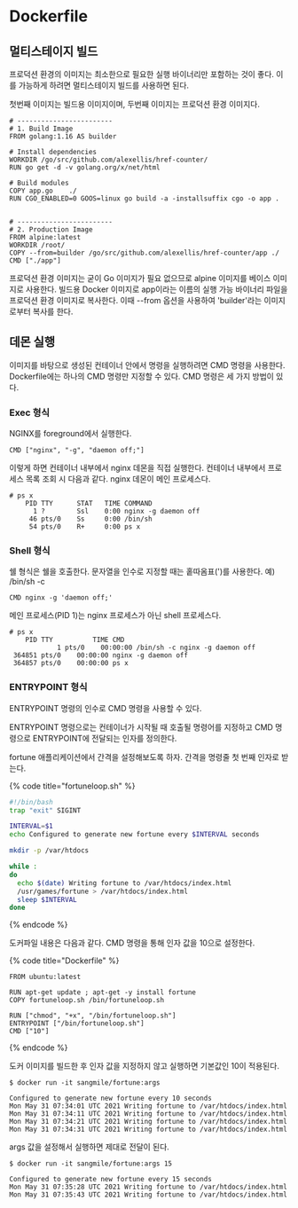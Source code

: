 # Dockerfile

## 멀티스테이지 빌드

프로덕션 환경의 이미지는 최소한으로 필요한 실행 바이너리만 포함하는 것이 좋다. 이를 가능하게 하려면 멀티스테이지 빌드를 사용하면 된다.

첫번째 이미지는 빌드용 이미지이며, 두번째 이미지는 프로덕션 환경 이미지다.

```text
# ------------------------
# 1. Build Image
FROM golang:1.16 AS builder

# Install dependencies
WORKDIR /go/src/github.com/alexellis/href-counter/
RUN go get -d -v golang.org/x/net/html  

# Build modules
COPY app.go    ./
RUN CGO_ENABLED=0 GOOS=linux go build -a -installsuffix cgo -o app .


# ------------------------
# 2. Production Image
FROM alpine:latest  
WORKDIR /root/
COPY --from=builder /go/src/github.com/alexellis/href-counter/app ./
CMD ["./app"]  
```

프로덕션 환경 이미지는 굳이 Go 이미지가 필요 없으므로 alpine 이미지를 베이스 이미지로 사용한다. 빌드용 Docker 이미지로 app이라는 이름의 실행 가능 바이너리 파일을 프로덕션 환경 이미지로 복사한다. 이때 --from 옵션을 사용하여 'builder'라는 이미지로부터 복사를 한다.

## 데몬 실행

이미지를 바탕으로 생성된 컨테이너 안에서 명령을 실행하려면 CMD 명령을 사용한다. Dockerfile에는 하나의 CMD 명령만 지정할 수 있다. CMD 명령은 세 가지 방법이 있다.

### Exec 형식

NGINX를 foreground에서 실행한다.

```text
CMD ["nginx", "-g", "daemon off;"]
```

이렇게 하면 컨테이너 내부에서 nginx 데몬을 직접 실행한다. 컨테이너 내부에서 프로세스 목록 조회 시 다음과 같다. nginx 데몬이 메인 프로세스다.

```text
# ps x
    PID TTY      STAT   TIME COMMAND
      1 ?        Ssl    0:00 nginx -g daemon off
     46 pts/0    Ss     0:00 /bin/sh
     54 pts/0    R+     0:00 ps x
```

### Shell 형식

쉘 형식은 쉘을 호출한다. 문자열을 인수로 지정할 때는 홑따옴표\('\)를 사용한다. 예\) /bin/sh -c

```text
CMD nginx -g 'daemon off;'
```

메인 프로세스\(PID 1\)는 nginx 프로세스가 아닌 shell 프로세스다.

```text
# ps x
    PID TTY          TIME CMD
			1 pts/0    00:00:00 /bin/sh -c nginx -g daemon off
 364851 pts/0    00:00:00 nginx -g daemon off
 364857 pts/0    00:00:00 ps x
```

### ENTRYPOINT 형식

ENTRYPOINT 명령의 인수로 CMD 명령을 사용할 수 있다.

ENTRYPOINT 명령으로는 컨테이너가 시작될 때 호출될 명령어를 지정하고 CMD 명령으로 ENTRYPOINT에 전달되는 인자를 정의한다.

fortune 애플리케이션에서 간격을 설정해보도록 하자. 간격을 명령줄 첫 번째 인자로 받는다.

{% code title="fortuneloop.sh" %}
```bash
#!/bin/bash
trap "exit" SIGINT

INTERVAL=$1
echo Configured to generate new fortune every $INTERVAL seconds

mkdir -p /var/htdocs

while :
do
  echo $(date) Writing fortune to /var/htdocs/index.html
  /usr/games/fortune > /var/htdocs/index.html
  sleep $INTERVAL
done
```
{% endcode %}

도커파일 내용은 다음과 같다. CMD 명령을 통해 인자 값을 10으로 설정한다.

{% code title="Dockerfile" %}
```text
FROM ubuntu:latest

RUN apt-get update ; apt-get -y install fortune
COPY fortuneloop.sh /bin/fortuneloop.sh

RUN ["chmod", "+x", "/bin/fortuneloop.sh"]
ENTRYPOINT ["/bin/fortuneloop.sh"]
CMD ["10"]
```
{% endcode %}

도커 이미지를 빌드한 후 인자 값을 지정하지 않고 실행하면 기본값인 10이 적용된다.

```text
$ docker run -it sangmile/fortune:args

Configured to generate new fortune every 10 seconds
Mon May 31 07:34:01 UTC 2021 Writing fortune to /var/htdocs/index.html
Mon May 31 07:34:11 UTC 2021 Writing fortune to /var/htdocs/index.html
Mon May 31 07:34:21 UTC 2021 Writing fortune to /var/htdocs/index.html
Mon May 31 07:34:31 UTC 2021 Writing fortune to /var/htdocs/index.html
```

args 값을 설정해서 실행하면 제대로 전달이 된다.

```text
$ docker run -it sangmile/fortune:args 15

Configured to generate new fortune every 15 seconds
Mon May 31 07:35:28 UTC 2021 Writing fortune to /var/htdocs/index.html
Mon May 31 07:35:43 UTC 2021 Writing fortune to /var/htdocs/index.html
```

